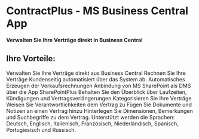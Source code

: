 # ContractPlus - MS Business Central App


**Verwalten Sie Ihre Verträge direkt in Business Central**

## Ihre Vorteile:
Verwalten Sie Ihre Verträge direkt aus Business Central
Rechnen Sie Ihre Verträge Kundenseitig automatisiert über das System ab.
Automatisches Erzeugen der Verkaufsrechnungen
Anbindung von MS SharePoint als DMS über die App SharePointPlus
Behalten Sie den Überblick über Laufzeiten, Kündigungen und Vertragsverlängerungen
Kategorisieren Sie Ihre Verträge
Weisen Sie Verantwortlichkeiten dem Vertrag zu 
Fügen Sie Dokumente und Notizen an einen Vertrag hinzu
Hinterlegen Sie Dimensionen, Bemerkungen und Suchbegriffe zu dem Vertrag.
Unterstützt werden die Sprachen: Deutsch, Englisch, Italienisch, Französisch, Niederländisch, Spanisch, Portugiesisch und Russisch.
